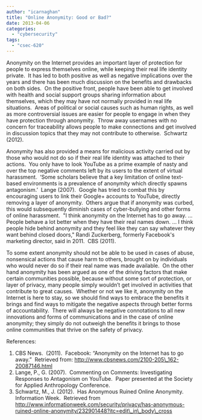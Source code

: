 ```yaml
---
author: "icarnaghan"
title: "Online Anonymity: Good or Bad?"
date: 2013-04-06
categories: 
  - "cybersecurity"
tags: 
  - "csec-620"
---
```


Anonymity on the Internet provides an important layer of protection for people to express themselves online, while keeping their real life identity private.  It has led to both positive as well as negative implications over the years and there has been much discussion on the benefits and drawbacks on both sides.  <!--more-->On the positive front, people have been able to get involved with health and social support groups sharing information about themselves, which they may have not normally provided in real life situations.  Areas of political or social causes such as human rights, as well as more controversial issues are easier for people to engage in when they have protection through anonymity.  Throw away usernames with no concern for traceability allows people to make connections and get involved in discussion topics that they may not contribute to otherwise.  Schwartz (2012).

Anonymity has also provided a means for malicious activity carried out by those who would not do so if their real life identity was attached to their actions.  You only have to look YouTube as a prime example of nasty and over the top negative comments left by its users to the extent of virtual harassment.  ‘Some scholars believe that a key limitation of online text-based environments is a prevalence of anonymity which directly spawns antagonism.’  Lange (2007).  Google has tried to combat this by encouraging users to link their Google+ accounts to YouTube, directly removing a layer of anonymity.  Others argue that if anonymity was curbed, this would subsequently diminish cases of cyber-bullying and other forms of online harassment.  "I think anonymity on the Internet has to go away. ... People behave a lot better when they have their real names down. ... I think people hide behind anonymity and they feel like they can say whatever they want behind closed doors," Randi Zuckerberg, formerly Facebook's marketing director, said in 2011.  CBS (2011).

To some extent anonymity should not be able to be used in cases of abuse, nonsensical actions that cause harm to others, brought on by individuals who would never do so if their real name was made available.  On the other hand anonymity has been argued as one of the driving factors that make certain communities possible, because without some sort of protection, or layer of privacy, many people simply wouldn’t get involved in activities that contribute to great causes.  Whether or not we like it, anonymity on the Internet is here to stay, so we should find ways to embrace the benefits it brings and find ways to mitigate the negative aspects through better forms of accountability.  There will always be negative connotations to all new innovations and forms of communications and in the case of online anonymity; they simply do not outweigh the benefits it brings to those online communities that thrive on the safety of privacy.

References:

1. CBS News.  (2011).  Facebook: “Anonymity on the Internet has to go away.”  Retrieved from: http://www.cbsnews.com/2100-205\_162-20087146.html
2. Lange, P., G. (2007).  Commenting on Comments: Investigating Responses to Antagonism on YouTube.  Paper presented at the Society for Applied Anthropology Conference.
3. Schwartz, M., J. (2012).  Has Anonymous Ruined Online Anonymity.  Information Week.  Retrieved from http://www.informationweek.com/security/privacy/has-anonymous-ruined-online-anonymity/232901448?itc=edit\_in\_body\_cross
